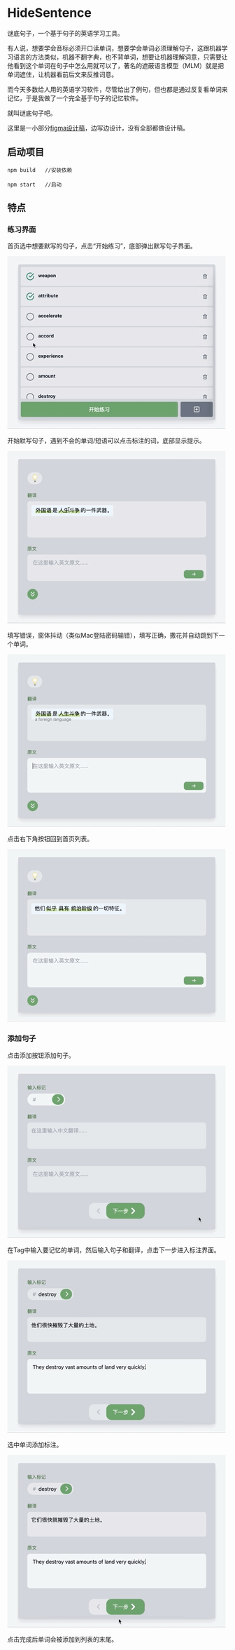 # HideSentence

谜底句子，一个基于句子的英语学习工具。

有人说，想要学会音标必须开口读单词，想要学会单词必须理解句子，这跟机器学习语言的方法类似，机器不翻字典，也不背单词，想要让机器理解词意，只需要让他看到这个单词在句子中怎么用就可以了，著名的遮蔽语言模型（MLM）就是把单词遮住，让机器看前后文来反推词意。

而今天多数给人用的英语学习软件，尽管给出了例句，但也都是通过反复看单词来记忆，于是我做了一个完全基于句子的记忆软件。

就叫谜底句子吧。

这里是一小部分[figma设计稿](https://www.figma.com/file/xTE0aGilPCEVx0FaHUmz6L/%E5%88%B7%E5%8F%A5)，边写边设计，没有全部都做设计稿。

## 启动项目

```
npm build	//安装依赖

npm start	//启动
```



## 特点

### 练习界面

首页选中想要默写的句子，点击“开始练习”，底部弹出默写句子界面。

![1](./GIFS/1.GIF)

开始默写句子，遇到不会的单词/短语可以点击标注的词，底部显示提示。

![2](./GIFS/2.GIF)

填写错误，窗体抖动（类似Mac登陆密码输错），填写正确，撒花并自动跳到下一个单词。

![3](./GIFS/3.GIF)

点击右下角按钮回到首页列表。

![4](./GIFS/4.GIF)

### 添加句子

点击添加按钮添加句子。

![5](./GIFS/5.GIF)

在Tag中输入要记忆的单词，然后输入句子和翻译，点击下一步进入标注界面。

![6](./GIFS/6.GIF)

选中单词添加标注。

![7](./GIFS/7.GIF)

点击完成后单词会被添加到列表的末尾。
